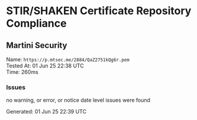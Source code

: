# STIR/SHAKEN Certificate Repository Compliance

## Martini Security

Name: `https://p.mtsec.me/2884/QaZ2751kQg6r.pem`\
Tested At: 01 Jun 25 22:38 UTC\
Time: 260ms

### Issues

no warning, or error, or notice date level issues were found

Generated: 01 Jun 25 22:39 UTC